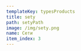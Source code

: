 ```yaml
---
templateKey: typesProducts
title: sety
path: setyPath
image: /img/sety.png
name: Сети
item_index: 3
---
```


